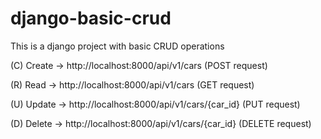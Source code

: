 # django-basic-crud
This is a django project with basic CRUD operations


(C) Create -> http://localhost:8000/api/v1/cars  (POST request)

(R) Read -> http://localhost:8000/api/v1/cars  (GET request)

(U) Update -> http://localhost:8000/api/v1/cars/{car_id}  (PUT request)

(D) Delete -> http://localhost:8000/api/v1/cars/{car_id}  (DELETE request)

